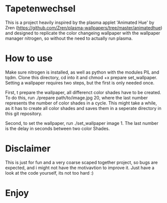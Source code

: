 # Tapetenwechsel

This is a project heavily inspired by the plasma applet 'Animated Hue' by Zren (https://github.com/Zren/plasma-wallpapers/tree/master/animatedhue) and designed to replicate the color changeing wallpaper with the wallpaper manager nitrogen, so without the need to actually run plasma.

# How to use
Make sure nitrogen is installed, as well as python with the modules PIL and tqdm.
Clone this directory, cd into it and chmod +x prepare set_wallpaper.
Setting a wallpaper requires two steps, but the first is only needed once.

First, t prepare the wallpaper,  all differenct color shades have to be created. To do this, run ./prepare path/to/image.jpg 20, where the last number represents the number of color shades in a cycle. This might take a while, as it has to create all color shades and saves them in a seperate directory in this git repository.

Second, to set the wallpaper, run ./set_wallpaper image 1. The last number is the delay in seconds between two color Shades.

# Disclaimer
This is just for fun and a very coarse scaped together project, so bugs are expected, and i might not have the motivavtion to improve it. Just have a look at the code yourself, its not too hard :)

# Enjoy
